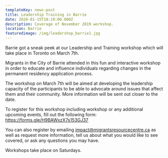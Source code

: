 ```yaml
---
templateKey: news-post
title: Leadership Training in Barrie
date: 2020-01-15T18:19:00.000Z
description: Coverage of November 2019 workshop.
location: Barrie
featuredimage: /img/leadershop_barrie1.jpg
---
```

Barrie got a sneak peek at our Leadership and Training workshop which will take place in Toronto on March 7th.

Migrants in the City of Barrie attended in this fun and interactive workshop in order to educate and influence individuals regarding changes in the permanent residency application process.



The workshop on March 7th will be aimed at developing the leadership capacity of the participants to be able to advocate around issues that affect them and their community. More information will be sent out closer to the date.

To register for this workshop including workshop or any additional upcoming events, fill out the following form: https://forms.gle/H9BAWxzX7s153GJ37

You can also register by emailing impact@migrantsresourcecentre.ca as well as request more information, tell us about what you would like to see covered, or ask any questions you may have. 

Workshops take place on Saturdays.
